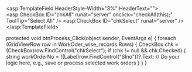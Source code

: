 <asp:TemplateField HeaderStyle-Width="3%" HeaderText="">
    <HeaderTemplate>
        <asp:CheckBox ID="chkAll" runat="server" onclick="checkAll(this);" ToolTip="Select All" />
    </HeaderTemplate>
    <ItemTemplate>
        <asp:CheckBox ID="chkSelect" runat="server" />
    </ItemTemplate>
    <ItemStyle HorizontalAlign="Center" />
</asp:TemplateField>


<script type="text/javascript">
    function checkAll(source) {
        var grid = document.getElementById('<%= WorkOder_wise_records.ClientID %>');
        var checkBoxes = grid.getElementsByTagName("input");
        for (var i = 0; i < checkBoxes.length; i++) {
            if (checkBoxes[i].type == "checkbox" && checkBoxes[i].id.indexOf("chkSelect") > -1) {
                checkBoxes[i].checked = source.checked;
            }
        }
    }
</script>



protected void btnProcess_Click(object sender, EventArgs e)
{
    foreach (GridViewRow row in WorkOder_wise_records.Rows)
    {
        CheckBox chk = (CheckBox)row.FindControl("chkSelect");
        if (chk != null && chk.Checked)
        {
            string workOrderNo = ((Label)row.FindControl("Slno"))?.Text;
            // Do your logic here, e.g., save or process selected work orders
        }
    }
}

